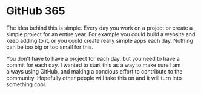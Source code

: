 # GitHub 365
The idea behind this is simple. Every day you work on a project or create a simple project for an entire year. For example you could build a website and keep adding to it, or you could create really simple apps each day. Nothing can be too big or too small for this. 

You don't have to have a project for each day, but you need to have a commit for each day. I wanted to start this as a way to make sure I am always using GitHub, and making a concious effort to contribute to the community. Hopefully other people will take this on and it will turn into something cool. 
